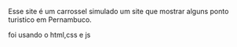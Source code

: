 Esse site é um carrossel simulado um site que mostrar alguns ponto turistico em Pernambuco.

foi usando o html,css e js 


